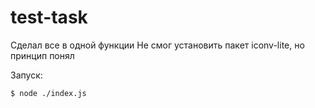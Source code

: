 # test-task

Сделал все в одной функции
Не смог установить пакет iconv-lite, но принцип понял


Запуск:
```
$ node ./index.js
```
